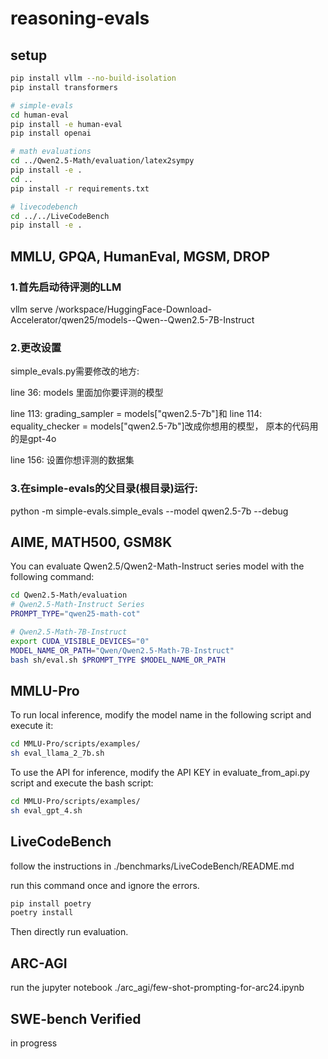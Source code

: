 # reasoning-evals

## setup

```bash
pip install vllm --no-build-isolation
pip install transformers

# simple-evals
cd human-eval
pip install -e human-eval
pip install openai

# math evaluations
cd ../Qwen2.5-Math/evaluation/latex2sympy
pip install -e .
cd ..
pip install -r requirements.txt

# livecodebench
cd ../../LiveCodeBench
pip install -e .
```

## MMLU, GPQA, HumanEval, MGSM, DROP

### 1.首先启动待评测的LLM
vllm serve /workspace/HuggingFace-Download-Accelerator/qwen25/models--Qwen--Qwen2.5-7B-Instruct

### 2.更改设置

simple_evals.py需要修改的地方:

line 36: models 里面加你要评测的模型

line 113: grading_sampler = models["qwen2.5-7b"]和
line 114: equality_checker = models["qwen2.5-7b"]改成你想用的模型，
原本的代码用的是gpt-4o

line 156: 设置你想评测的数据集


### 3.在simple-evals的父目录(根目录)运行:
python -m simple-evals.simple_evals --model qwen2.5-7b --debug


## AIME, MATH500, GSM8K

<!-- follow the instructions in ./Qwen2.5-Math/evaluation/README.md -->

You can evaluate Qwen2.5/Qwen2-Math-Instruct series model with the following command:
```bash
cd Qwen2.5-Math/evaluation
# Qwen2.5-Math-Instruct Series
PROMPT_TYPE="qwen25-math-cot"

# Qwen2.5-Math-7B-Instruct
export CUDA_VISIBLE_DEVICES="0"
MODEL_NAME_OR_PATH="Qwen/Qwen2.5-Math-7B-Instruct"
bash sh/eval.sh $PROMPT_TYPE $MODEL_NAME_OR_PATH
```

## MMLU-Pro

To run local inference, modify the model name in the following script and execute it:

```bash
cd MMLU-Pro/scripts/examples/
sh eval_llama_2_7b.sh
```

To use the API for inference, modify the API KEY in evaluate_from_api.py script and execute the bash script:

```bash
cd MMLU-Pro/scripts/examples/
sh eval_gpt_4.sh
```

## LiveCodeBench

follow the instructions in ./benchmarks/LiveCodeBench/README.md

run this command once and ignore the errors.
```bash
pip install poetry
poetry install
```

Then directly run evaluation.

## ARC-AGI

run the jupyter notebook ./arc_agi/few-shot-prompting-for-arc24.ipynb

## SWE-bench Verified

in progress